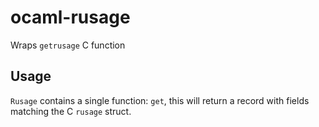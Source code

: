 # ocaml-rusage

Wraps `getrusage` C function

## Usage

`Rusage` contains a single function: `get`, this will return a record with fields matching the C `rusage` struct.
